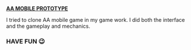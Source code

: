 **<u>AA MOBILE PROTOTYPE</u>**

I tried to clone AA mobile game in my game work. I did both the interface and the gameplay and mechanics.


###                                           **HAVE FUN** 😉
